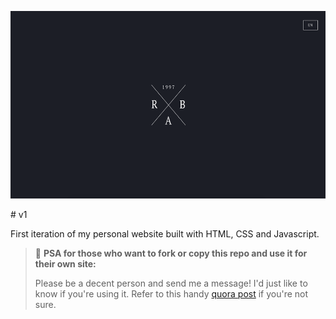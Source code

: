 <p align="center">
  <img src="Mainwebpage.png" width="550" height="300"/>
</p>
# v1

First iteration of my personal website built with HTML, CSS and Javascript.

> 📢 **PSA for those who want to fork or copy this repo and use it for their own site:**
>
> Please be a decent person and send me a message! I'd just like to know if you're using it. Refer to this handy [quora post](https://www.quora.com/Is-it-bad-to-copy-other-peoples-code) if you're not sure.
